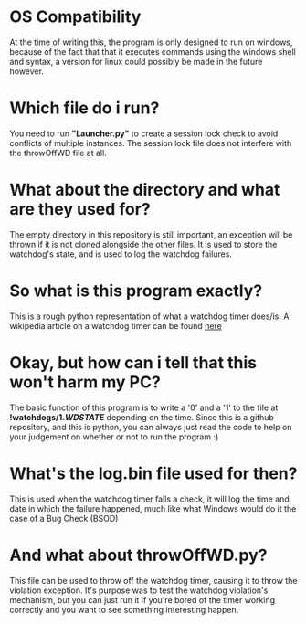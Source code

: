 # OS Compatibility
At the time of writing this, the program is only designed to run on windows, because of the fact that that it executes commands using the windows shell and syntax, a version for linux could possibly be made in the future however.

# Which file do i run?
You need to run <b>"Launcher.py"</b> to create a session lock check to avoid conflicts of multiple instances. The session lock file does not interfere with the throwOffWD file at all.

# What about the directory and what are they used for?
The empty directory in this repository is still important, an exception will be thrown if it is not cloned alongside the other files. It is used to store the watchdog's state, and is used to log the watchdog failures.

# So what is this program exactly?
This is a rough python representation of what a watchdog timer does/is. A wikipedia article on a watchdog timer can be found <a href="https://en.wikipedia.org/wiki/Watchdog_timer">here</a>

# Okay, but how can i tell that this won't harm my PC?
The basic function of this program is to write a '0' and a '1' to the file at <b>!watchdogs/1.$WDSTATE$</b> depending on the time. Since this is a github repository, and this is python, you can always just read the code to help on your judgement on whether or not to run the program :)

# What's the log.bin file used for then?
This is used when the watchdog timer fails a check, it will log the time and date in which the failure happened, much like what Windows would do it the case of a Bug Check (BSOD)

# And what about throwOffWD.py?
This file can be used to throw off the watchdog timer, causing it to throw the violation exception. It's purpose was to test the watchdog violation's mechanism, but you can just run it if you're bored of the timer working correctly and you want to see something interesting happen.
